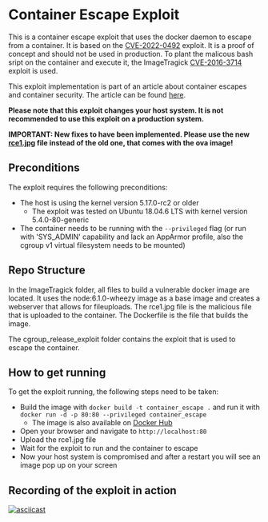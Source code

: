 # Container Escape Exploit

This is a container escape exploit that uses the docker daemon to escape from a container. It is based on the [CVE-2022-0492](https://nvd.nist.gov/vuln/detail/CVE-2022-0492) exploit. It is a proof of concept and should not be used in production.
To plant the malicous bash sript on the container and execute it, the ImageTragick [CVE-2016-3714](https://nvd.nist.gov/vuln/detail/CVE-2016-3714) exploit is used.

This exploit implementation is part of an article about container escapes and container security. The article can be found [here](escaping_containers.pdf).

**Please note that this exploit changes your host system. It is not recommended to use this exploit on a production system.**

**IMPORTANT: New fixes to have been implemented. Please use the new [rce1.jpg](https://github.com/SgtMate/container_escape_showcase/blob/main/ImageTragick/rce1.jpg) file instead of the old one, that comes with the ova image!**

## Preconditions

The exploit requires the following preconditions:
- The host is using the kernel version 5.17.0-rc2 or older
    - The exploit was tested on Ubuntu 18.04.6 LTS with kernel version 5.4.0-80-generic
- The container needs to be running with the `--privileged` flag (or run with 'SYS_ADMIN' capability and lack an AppArmor profile, also the cgroup v1 virtual filesystem needs to be mounted)

## Repo Structure

In the ImageTragick folder, all files to build a vulnerable docker image are located. It uses the node:6.1.0-wheezy image as a base image and creates a webserver that allows for fileuploads. The rce1.jpg file is the malicious file that is uploaded to the container. The Dockerfile is the file that builds the image.

The cgroup_release_exploit folder contains the exploit that is used to escape the container.

## How to get running

To get the exploit running, the following steps need to be taken:
- Build the image with `docker build -t container_escape .` and run it with `docker run -d -p 80:80 --privileged container_escape`
    - The image is also available on [Docker Hub](https://hub.docker.com/repository/docker/sgtmate/container_escape)
- Open your browser and navigate to `http://localhost:80`
- Upload the rce1.jpg file
- Wait for the exploit to run and the container to escape
- Now your host system is compromised and after a restart you will see an image pop up on your screen

## Recording of the exploit in action

[![asciicast](https://asciinema.org/a/552094.svg)](https://asciinema.org/a/552094)
